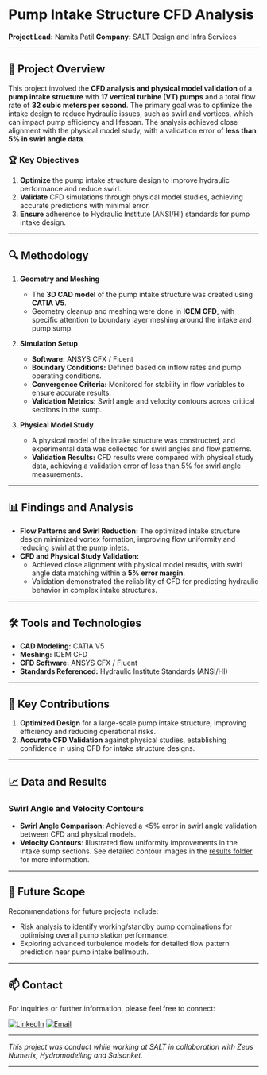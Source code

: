 # Pump Intake Structure CFD Analysis 

**Project Lead:** Namita Patil
**Company:** SALT Design and Infra Services

---

## 📖 Project Overview

This project involved the **CFD analysis and physical model validation** of a **pump intake structure** with **17 vertical turbine (VT) pumps** and a total flow rate of **32 cubic meters per second**. The primary goal was to optimize the intake design to reduce hydraulic issues, such as swirl and vortices, which can impact pump efficiency and lifespan. The analysis achieved close alignment with the physical model study, with a validation error of **less than 5% in swirl angle data**.

### 🏆 Key Objectives

1. **Optimize** the pump intake structure design to improve hydraulic performance and reduce swirl.
2. **Validate** CFD simulations through physical model studies, achieving accurate predictions with minimal error.
3. **Ensure** adherence to Hydraulic Institute (ANSI/HI) standards for pump intake design.

---

## 🔍 Methodology

1. **Geometry and Meshing**  
   - The **3D CAD model** of the pump intake structure was created using **CATIA V5**.
   - Geometry cleanup and meshing were done in **ICEM CFD**, with specific attention to boundary layer meshing around the intake and pump sump.

2. **Simulation Setup**  
   - **Software:** ANSYS CFX / Fluent
   - **Boundary Conditions:** Defined based on inflow rates and pump operating conditions.
   - **Convergence Criteria:** Monitored for stability in flow variables to ensure accurate results.
   - **Validation Metrics:** Swirl angle and velocity contours across critical sections in the sump.

3. **Physical Model Study**  
   - A physical model of the intake structure was constructed, and experimental data was collected for swirl angles and flow patterns.
   - **Validation Results:** CFD results were compared with physical study data, achieving a validation error of less than 5% for swirl angle measurements.

---

## 📊 Findings and Analysis

- **Flow Patterns and Swirl Reduction:** The optimized intake structure design minimized vortex formation, improving flow uniformity and reducing swirl at the pump inlets.
- **CFD and Physical Study Validation:**  
   - Achieved close alignment with physical model results, with swirl angle data matching within a **5% error margin**.
   - Validation demonstrated the reliability of CFD for predicting hydraulic behavior in complex intake structures.

---

## 🛠️ Tools and Technologies

- **CAD Modeling:** CATIA V5
- **Meshing:** ICEM CFD
- **CFD Software:** ANSYS CFX / Fluent
- **Standards Referenced:** Hydraulic Institute Standards (ANSI/HI)

---

## 📌 Key Contributions

1. **Optimized Design** for a large-scale pump intake structure, improving efficiency and reducing operational risks.
2. **Accurate CFD Validation** against physical studies, establishing confidence in using CFD for intake structure designs.

---

## 📈 Data and Results

### Swirl Angle and Velocity Contours

- **Swirl Angle Comparison**: Achieved a <5% error in swirl angle validation between CFD and physical models.
- **Velocity Contours**: Illustrated flow uniformity improvements in the intake sump sections. See detailed contour images in the [results folder](./results) for more information.


---

## 📝 Future Scope

Recommendations for future projects include:
- Risk analysis to identify working/standby pump combinations for optimising overall pump station performance.
- Exploring advanced turbulence models for detailed flow pattern prediction near pump intake bellmouth.

---

## 📫 Contact

For inquiries or further information, please feel free to connect:

[![LinkedIn](https://img.shields.io/badge/-LinkedIn-blue?style=flat&logo=linkedin&logoColor=white)](https://www.linkedin.com/in/namita-rajendra-patil/) [![Email](https://img.shields.io/badge/-Gmail-red?style=flat&logo=gmail&logoColor=white)](mailto:namitapatil1995@gmail.com)

---

*This project was conduct while working at SALT in collaboration with Zeus Numerix, Hydromodelling and Saisanket.*

---

